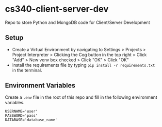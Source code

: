# cs340-client-server-dev
Repo to store Python and MongoDB code for Client/Server Development


## Setup
- Create a Virtual Environment by navigating to Settings > Projects > Project Interpreter > Clicking the Cog button in the top right > Click "Add" > New venv box checked > Click "OK" > Click "OK"
- Install the requirements file by typing `pip install -r requirements.txt` in the terminal.

## Environment Variables
Create a `.env` file in the root of this repo and fill in the following environment variables.

```dotenv
USERNAME='user'
PASSWORD='pass'
DATABASE='database_name'
```